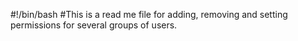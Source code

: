 #!/bin/bash
#This is a read me file for adding, removing and setting permissions for several groups of users. 
